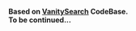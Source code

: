 <b>Based on <a href="https://github.com/JeanLucPons/VanitySearch">VanitySearch</a> CodeBase.</b> <br>
<b>To be continued...</b>

